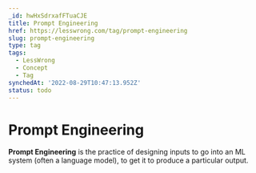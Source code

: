 ```yaml
---
_id: hwHxSdrxafFTuaCJE
title: Prompt Engineering
href: https://lesswrong.com/tag/prompt-engineering
slug: prompt-engineering
type: tag
tags:
  - LessWrong
  - Concept
  - Tag
synchedAt: '2022-08-29T10:47:13.952Z'
status: todo
---
```


# Prompt Engineering

**Prompt Engineering** is the practice of designing inputs to go into an ML system (often a language model), to get it to produce a particular output.
